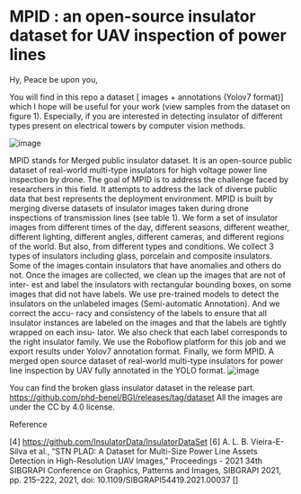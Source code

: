 # MPID : an open-source insulator dataset for UAV inspection of power lines

Hy, Peace be upon you,

You will find in this repo a dataset [ images + annotations (Yolov7 format)] which I hope will be useful for your work (view samples from the dataset on figure 1). Especially, if you are interested in detecting insulator of different types present on electrical towers by computer vision methods.

![image](https://user-images.githubusercontent.com/82882383/208925684-d332c0db-d1b1-4e36-af5b-6e6e7bb2a3b9.png)

MPID stands for Merged public insulator dataset. 
It is an open-source public dataset of real-world multi-type insulators for high voltage power line inspection by drone.
The goal of MPID is to address the challenge faced by researchers in this field. It attempts to address the lack of diverse public data that best represents the deployment environment. MPID is built by merging diverse datasets of insulator images taken during drone inspections of transmission lines (see table 1). We form a set of insulator images from different times of the day, different seasons, different weather, different lighting, different angles, different cameras, and different regions of the world. But also, from different types and conditions. We collect 3 types of insulators including glass, porcelain and composite insulators. Some of the images contain insulators that have anomalies and others do not.
Once the images are collected, we clean up the images that are not of inter-
est and label the insulators with rectangular bounding boxes, on some images
that did not have labels. We use pre-trained models to detect the insulators on
the unlabeled images (Semi-automatic Annotation). And we correct the accu-
racy and consistency of the labels to ensure that all insulator instances are
labeled on the images and that the labels are tightly wrapped on each insu-
lator. We also check that each label corresponds to the right insulator family.
We use the Roboflow platform for this job and we export results under
Yolov7 annotation format. Finally, we form MPID. A merged open source
dataset of real-world multi-type insulators for power line inspection by UAV
fully annotated in the YOLO format. 
![image](https://user-images.githubusercontent.com/82882383/208925730-d7554ba2-b049-4f42-a8c1-661b40fc9e70.png)


You can find the broken glass insulator dataset in the release part. https://github.com/phd-benel/BGI/releases/tag/dataset All the images are under the CC by 4.0 license.

Reference

[4]  https://github.com/InsulatorData/InsulatorDataSet
[6] A. L. B. Vieira-E-Silva et al., “STN PLAD: A Dataset for Multi-Size Power
Line Assets Detection in High-Resolution UAV Images,” Proceedings - 2021
34th SIBGRAPI Conference on Graphics, Patterns and Images, SIBGRAPI
2021, pp. 215–222, 2021, doi: 10.1109/SIBGRAPI54419.2021.00037
[]
